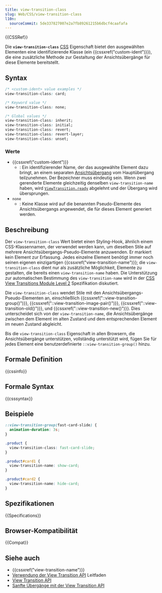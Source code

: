 ```yaml
---
title: view-transition-class
slug: Web/CSS/view-transition-class
l10n:
  sourceCommit: 5de337827007e2a7fb89261215b6dbcf4caafafa
---
```


{{CSSRef}}

Die **`view-transition-class`** [CSS](/de/docs/Web/CSS) Eigenschaft bietet den ausgewählten Elementen eine identifizierende Klasse (ein {{cssxref("custom-ident")}}), die eine zusätzliche Methode zur Gestaltung der Ansichtsübergänge für diese Elemente bereitstellt.

## Syntax

```css
/* <custom-ident> value examples */
view-transition-class: card;

/* Keyword value */
view-transition-class: none;

/* Global values */
view-transition-class: inherit;
view-transition-class: initial;
view-transition-class: revert;
view-transition-class: revert-layer;
view-transition-class: unset;
```

### Werte

- {{cssxref("custom-ident")}}
  - : Ein identifizierender Name, der das ausgewählte Element dazu bringt, an einem separaten [Ansichtsübergang](/de/docs/Web/API/View_Transition_API) vom Hauptübergang teilzunehmen. Der Bezeichner muss eindeutig sein. Wenn zwei gerenderte Elemente gleichzeitig denselben `view-transition-name` haben, wird [`ViewTransition.ready`](/de/docs/Web/API/ViewTransition/ready) abgelehnt und der Übergang wird übersprungen.
- `none`
  - : Keine Klasse wird auf die benannten Pseudo-Elemente des Ansichtsübergangs angewendet, die für dieses Element generiert werden.

## Beschreibung

Der `view-transition-class` Wert bietet einen Styling-Hook, ähnlich einem CSS-Klassennamen, der verwendet werden kann, um dieselben Stile auf mehrere Ansichtsübergangs-Pseudo-Elemente anzuwenden. Er markiert kein Element zur Erfassung. Jedes einzelne Element benötigt immer noch seinen eigenen einzigartigen {{cssxref("view-transition-name")}}; die `view-transition-class` dient nur als zusätzliche Möglichkeit, Elemente zu gestalten, die bereits einen `view-transition-name` haben.
Die Unterstützung zur automatischen Bestimmung des `view-transition-name` wird in der [CSS View Transitions Module Level 2](https://drafts.csswg.org/css-view-transitions-2/#auto-vt-name) Spezifikation diskutiert.

Die `view-transition-class` wendet Stile mit den Ansichtsübergangs-Pseudo-Elementen an, einschließlich {{cssxref("::view-transition-group()")}}, {{cssxref("::view-transition-image-pair()")}}, {{cssxref("::view-transition-old()")}}, und {{cssxref("::view-transition-new()")}}. Dies unterscheidet sich von der `view-transition-name`, die Ansichtsübergänge zwischen dem Element im alten Zustand und dem entsprechenden Element im neuen Zustand abgleicht.

Bis die `view-transition-class` Eigenschaft in allen Browsern, die Ansichtsübergänge unterstützen, vollständig unterstützt wird, fügen Sie für jedes Element eine benutzerdefinierte `::view-transition-group()` hinzu.

## Formale Definition

{{cssinfo}}

## Formale Syntax

{{csssyntax}}

## Beispiele

```css
::view-transition-group(fast-card-slide) {
  animation-duration: 3s;
}

.product {
  view-transition-class: fast-card-slide;
}

.product#card1 {
  view-transition-name: show-card;
}

.product#card2 {
  view-transition-name: hide-card;
}
```

## Spezifikationen

{{Specifications}}

## Browser-Kompatibilität

{{Compat}}

## Siehe auch

- {{cssxref("view-transition-name")}}
- [Verwendung der View Transition API](/de/docs/Web/API/View_Transition_API/Using) Leitfaden
- [View Transition API](/de/docs/Web/API/View_Transition_API)
- [Sanfte Übergänge mit der View Transition API](https://developer.chrome.com/docs/web-platform/view-transitions/)
